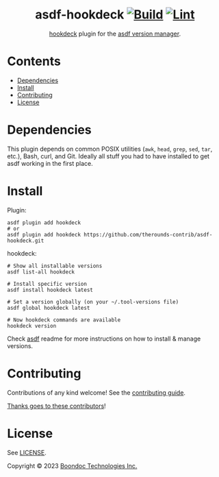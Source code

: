 <div align="center">

# asdf-hookdeck [![Build](https://github.com/therounds-contrib/asdf-hookdeck/actions/workflows/build.yml/badge.svg)](https://github.com/therounds-contrib/asdf-hookdeck/actions/workflows/build.yml) [![Lint](https://github.com/therounds-contrib/asdf-hookdeck/actions/workflows/lint.yml/badge.svg)](https://github.com/therounds-contrib/asdf-hookdeck/actions/workflows/lint.yml)


[hookdeck](https://hookdeck.com/cli) plugin for the [asdf version manager](https://asdf-vm.com).

</div>

# Contents

- [Dependencies](#dependencies)
- [Install](#install)
- [Contributing](#contributing)
- [License](#license)

# Dependencies

This plugin depends on common POSIX utilities (`awk`, `head`, `grep`, `sed`,
`tar`, etc.), Bash, curl, and Git. Ideally all stuff you had to have installed
to get asdf working in the first place.

# Install

Plugin:

```shell
asdf plugin add hookdeck
# or
asdf plugin add hookdeck https://github.com/therounds-contrib/asdf-hookdeck.git
```

hookdeck:

```shell
# Show all installable versions
asdf list-all hookdeck

# Install specific version
asdf install hookdeck latest

# Set a version globally (on your ~/.tool-versions file)
asdf global hookdeck latest

# Now hookdeck commands are available
hookdeck version
```

Check [asdf](https://github.com/asdf-vm/asdf) readme for more instructions on how to
install & manage versions.

# Contributing

Contributions of any kind welcome! See the [contributing guide](CONTRIBUTING.md).

[Thanks goes to these contributors](https://github.com/therounds-contrib/asdf-hookdeck/graphs/contributors)!

# License

See [LICENSE](LICENSE).

Copyright © 2023 [Boondoc Technologies Inc.](https://therounds.com/)
